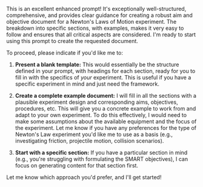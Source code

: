 This is an excellent enhanced prompt! It's exceptionally well-structured, comprehensive, and provides clear guidance for creating a robust aim and objective document for a Newton's Laws of Motion experiment. The breakdown into specific sections, with examples, makes it very easy to follow and ensures that all critical aspects are considered. I'm ready to start using this prompt to create the requested document.

To proceed, please indicate if you'd like me to:

1.  **Present a blank template:**  This would essentially be the structure defined in your prompt, with headings for each section, ready for you to fill in with the specifics of *your* experiment.  This is useful if you have a specific experiment in mind and just need the framework.

2.  **Create a complete example document:**  I will fill in all the sections with a plausible experiment design and corresponding aims, objectives, procedures, etc. This will give you a concrete example to work from and adapt to your own experiment. To do this effectively, I would need to make some assumptions about the available equipment and the focus of the experiment.  Let me know if you have any preferences for the type of Newton's Law experiment you'd like me to use as a basis (e.g., investigating friction, projectile motion, collision scenarios).

3.  **Start with a specific section:** If you have a particular section in mind (e.g., you're struggling with formulating the SMART objectives), I can focus on generating content for that section first.

Let me know which approach you'd prefer, and I'll get started!

